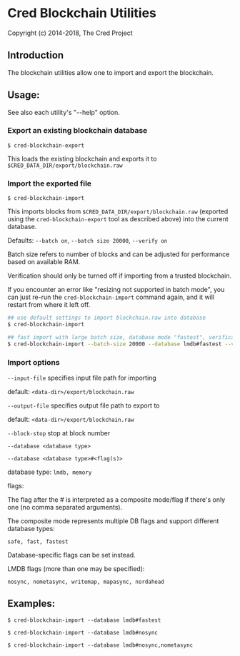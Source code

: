 # Cred Blockchain Utilities

Copyright (c) 2014-2018, The Cred Project

## Introduction

The blockchain utilities allow one to import and export the blockchain.

## Usage:

See also each utility's "--help" option.

### Export an existing blockchain database

`$ cred-blockchain-export`

This loads the existing blockchain and exports it to `$CRED_DATA_DIR/export/blockchain.raw`

### Import the exported file

`$ cred-blockchain-import`

This imports blocks from `$CRED_DATA_DIR/export/blockchain.raw` (exported using the
`cred-blockchain-export` tool as described above) into the current database.

Defaults: `--batch on`, `--batch size 20000`, `--verify on`

Batch size refers to number of blocks and can be adjusted for performance based on available RAM.

Verification should only be turned off if importing from a trusted blockchain.

If you encounter an error like "resizing not supported in batch mode", you can just re-run
the `cred-blockchain-import` command again, and it will restart from where it left off.

```bash
## use default settings to import blockchain.raw into database
$ cred-blockchain-import

## fast import with large batch size, database mode "fastest", verification off
$ cred-blockchain-import --batch-size 20000 --database lmdb#fastest --verify off

```

### Import options

`--input-file`
specifies input file path for importing

default: `<data-dir>/export/blockchain.raw`

`--output-file`
specifies output file path to export to

default: `<data-dir>/export/blockchain.raw`

`--block-stop`
stop at block number

`--database <database type>`

`--database <database type>#<flag(s)>`

database type: `lmdb, memory`

flags:

The flag after the # is interpreted as a composite mode/flag if there's only
one (no comma separated arguments).

The composite mode represents multiple DB flags and support different database types:

`safe, fast, fastest`

Database-specific flags can be set instead.

LMDB flags (more than one may be specified):

`nosync, nometasync, writemap, mapasync, nordahead`

## Examples:

```
$ cred-blockchain-import --database lmdb#fastest

$ cred-blockchain-import --database lmdb#nosync

$ cred-blockchain-import --database lmdb#nosync,nometasync
```
